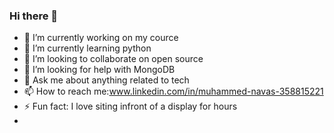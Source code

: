 ### Hi there 👋





- 🔭 I’m currently working on my cource
- 🌱 I’m currently learning python
- 👯 I’m looking to collaborate on open source
- 🤔 I’m looking for help with MongoDB
- 💬 Ask me about anything related to tech
- 📫 How to reach me:www.linkedin.com/in/muhammed-navas-358815221
- ⚡ Fun fact: I love siting infront of a display for hours
- 

